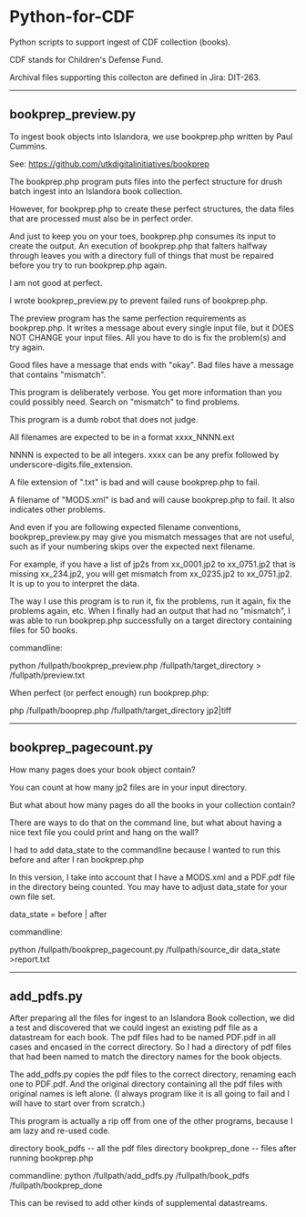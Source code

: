 # Python-for-CDF
Python scripts to support ingest of CDF collection (books).

CDF stands for Children's Defense Fund.

Archival files supporting this collecton are defined in Jira: DIT-263.

-------------------
bookprep_preview.py
-------------------

To ingest book objects into Islandora, we use bookprep.php written by Paul Cummins.

See: https://github.com/utkdigitalinitiatives/bookprep

The bookprep.php program puts files into the perfect structure for drush batch ingest into an Islandora book collection.

However, for bookprep.php to create these perfect structures, the data files that are processed must also be in perfect order.

And just to keep you on your toes, bookprep.php consumes its input to create the output.  An execution of bookprep.php that falters halfway through leaves you with a directory full of things that must be repaired before you try to run bookprep.php again.

I am not good at perfect.

I wrote bookprep_preview.py to prevent failed runs of bookprep.php.

The preview program has the same perfection requirements as bookprep.php. It writes a message about every single input file, but it DOES NOT CHANGE your input files.  All you have to do is fix the problem(s) and try again. 

Good files have a message that ends with "okay".
Bad files have a message that contains "mismatch".

This program is deliberately verbose.  You get more information than you could possibly need. Search on "mismatch" to find problems. 

This program is a dumb robot that does not judge.

All filenames are expected to be in a format xxxx_NNNN.ext

NNNN is expected to be all integers.
xxxx can be any prefix followed by underscore-digits.file_extension.

A file extension of ".txt" is bad and will cause bookprep.php to fail.

A filename of "MODS.xml" is bad and will cause bookprep.php to fail.  It  also indicates other problems.

And even if you are following expected filename conventions, bookprep_preview.py may give you mismatch messages that are not useful, such as if your numbering skips over the expected next filename.

For example, if you have a list of jp2s from xx_0001.jp2 to xx_0751.jp2 that is missing xx_234.jp2, you will get mismatch from xx_0235.jp2 to xx_0751.jp2.  It is up to you to interpret the data.

The way I use this program is to run it, fix the problems, run it again, fix the problems again, etc.  When I finally had an output that had no "mismatch", I was able to run bookprep.php successfully on a target directory containing files for 50 books.

commandline:

python /fullpath/bookprep_preview.php  /fullpath/target_directory > /fullpath/preview.txt

When perfect (or perfect enough) run bookprep.php:

php /fullpath/booprep.php /fullpath/target_directory  jp2|tiff

---------------------
bookprep_pagecount.py
---------------------

How many pages does your book object contain?

You can count at how many jp2 files are in your input directory.

But what about how many pages do all the books in your collection contain?

There are ways to do that on the command line, but what about having a nice text file you could print and hang on the wall?

I had to add data_state to the commandline because I wanted to run this before and after I ran bookprep.php

In this version, I take into account that I have a MODS.xml and a PDF.pdf file in the directory being counted.  You may have to adjust data_state for your own file set.

data_state = before | after

commandline:

python /fullpath/bookprep_pagecount.py /fullpath/source_dir  data_state >report.txt

-----------
add_pdfs.py
-----------

After preparing all the files for ingest to an Islandora Book collection, we did a test and discovered that we could ingest an existing pdf file as a datastream for each book.  The pdf files had to be named PDF.pdf in all cases and encased in the correct directory.  So I had a directory of pdf files that had been named to match the directory names for the book objects.

The add_pdfs.py copies the pdf files to the correct directory, renaming each one to PDF.pdf.   And the original directory containing all the pdf files with original names is left alone.  (I always program like it is all going to fail and I will have to start over from scratch.)

This program is actually a rip off from one of the other programs, because I am lazy and re-used code.


directory book_pdfs     -- all the pdf files
directory bookprep_done -- files after running bookprep.php

commandline:
python /fullpath/add_pdfs.py  /fullpath/book_pdfs  /fullpath/bookprep_done

This can be revised to add other kinds of supplemental datastreams.

